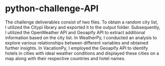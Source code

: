 # python-challenge-API
The challenge deliverables consist of two files. To obtain a random city list, I utilized the Citypi library and exported it to the output folder. 
Subsequently, I utilized the OpenWeather API and Geoapify API to extract additional information based on the city list. 
In WeatherPy, I conducted an analysis to explore various relationships between different variables and obtained further insights. 
In VacationPy, I employed the Geoapify API to identify hotels in cities with ideal weather conditions and displayed these cities on a map along with their respective countries and hotel names.
